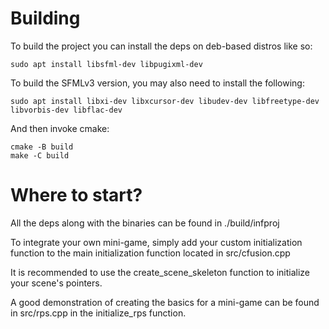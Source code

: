 # Building

To build the project you can install the deps on deb-based distros like so:

```console
sudo apt install libsfml-dev libpugixml-dev
```

To build the SFMLv3 version, you may also need to install the following:

```console
sudo apt install libxi-dev libxcursor-dev libudev-dev libfreetype-dev libvorbis-dev libflac-dev
```

And then invoke cmake:

```console
cmake -B build
make -C build
```

# Where to start?

All the deps along with the binaries can be found in ./build/infproj

To integrate your own mini-game, simply add your custom initialization
function to the main initialization function located in src/cfusion.cpp

It is recommended to use the create\_scene\_skeleton function
to initialize your scene's pointers.

A good demonstration of creating the basics for a mini-game
can be found in src/rps.cpp in the initialize\_rps function.
